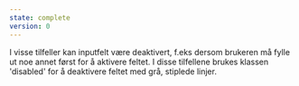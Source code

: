 ```yaml
---
state: complete
version: 0
---
```


I visse tilfeller kan inputfelt være deaktivert, f.eks dersom brukeren må fylle ut noe annet først for å aktivere feltet. I disse tilfellene brukes klassen 'disabled' for å deaktivere feltet med grå, stiplede linjer.

